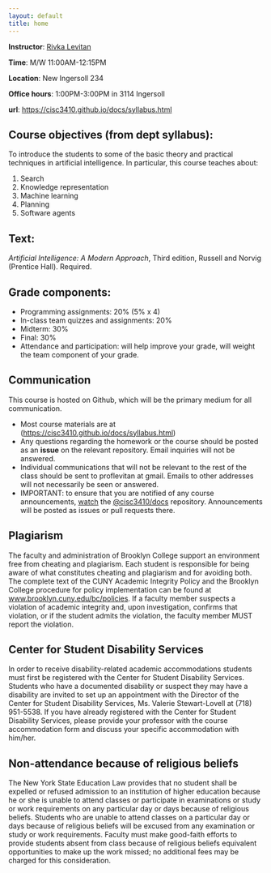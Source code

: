 ```yaml
---
layout: default
title: home
---
```


__Instructor__: [Rivka Levitan](www.sci.brooklyn.cuny.edu/~levitan)

__Time__: M/W 11:00AM-12:15PM

__Location__: New Ingersoll 234

__Office hours__: 1:00PM-3:00PM in 3114 Ingersoll

__url__: https://cisc3410.github.io/docs/syllabus.html

## Course objectives (from dept syllabus):
To introduce the students to some of the basic theory and practical techniques in artificial intelligence. In particular, this course teaches about:
1. Search
2. Knowledge representation
3. Machine learning
4. Planning
5. Software agents

## Text:
_Artificial Intelligence: A Modern Approach_, Third edition, Russell and Norvig (Prentice Hall). Required.

## Grade components:
* Programming assignments: 20% (5% x 4)
* In-class team quizzes and assignments: 20%
* Midterm: 30%
* Final: 30%
* Attendance and participation: will help improve your grade, will weight the team component of your grade.

## Communication
This course is hosted on Github, which will be the primary medium for all communication. 
* Most course materials are at (https://cisc3410.github.io/docs/syllabus.html)
* Any questions regarding the homework or the course should be posted as an __issue__ on the relevant repository. Email inquiries will not be answered.
* Individual communications that will not be relevant to the rest of the class should be sent to proflevitan at gmail. Emails to other addresses will not necessarily be seen or answered.
* IMPORTANT: to ensure that you are notified of any course announcements, [watch](http://www.sci.brooklyn.cuny.edu/~levitan/github/) the [@cisc3410/docs](https://github.com/cisc3410/docs) repository. Announcements will be posted as issues or pull requests there.

## Plagiarism

The faculty and administration of Brooklyn College support an environment free from cheating and plagiarism. Each student is responsible for being aware of what constitutes cheating and plagiarism and for avoiding both. The complete text of the CUNY Academic Integrity Policy and the Brooklyn College procedure for policy implementation can be found at www.brooklyn.cuny.edu/bc/policies. If a faculty member suspects a violation of academic integrity and, upon investigation, confirms that violation, or if the student admits the violation, the faculty member MUST report the violation.

## Center for Student Disability Services

In order to receive disability-related academic accommodations students must first be registered with the Center for Student Disability Services. Students who have a documented disability or suspect they may have a disability are invited to set up an appointment with the Director of the Center for Student Disability Services, Ms. Valerie Stewart-Lovell at (718) 951-5538. If you have already registered with the Center for Student Disability Services, please provide your professor with the course accommodation form and discuss your specific accommodation with him/her.

## Non-attendance because of religious beliefs

The New York State Education Law provides that no student shall be expelled or refused admission to an institution of higher education because he or she is unable to attend classes or participate in examinations or study or work requirements on any particular day or days because of religious beliefs. Students who are unable to attend classes on a particular day or days because of religious beliefs will be excused from any examination or study or work requirements. Faculty must make good-faith efforts to provide students absent from class because of religious beliefs equivalent opportunities to make up the work missed; no additional fees may be charged for this consideration.
